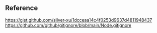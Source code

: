 ## Reference

https://gist.github.com/silver-xu/1dcceaa14c4f0253d9637d4811948437
https://github.com/github/gitignore/blob/main/Node.gitignore

